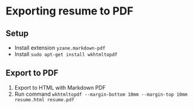 # Exporting resume to PDF

## Setup

- Install extension `yzane.markdown-pdf`
- Install `sudo apt-get install wkhtmltopdf`

## Export to PDF

1. Export to HTML with Markdown PDF
2. Run command `wkhtmltopdf --margin-bottom 10mm --margin-top 10mm resume.html resume.pdf`

